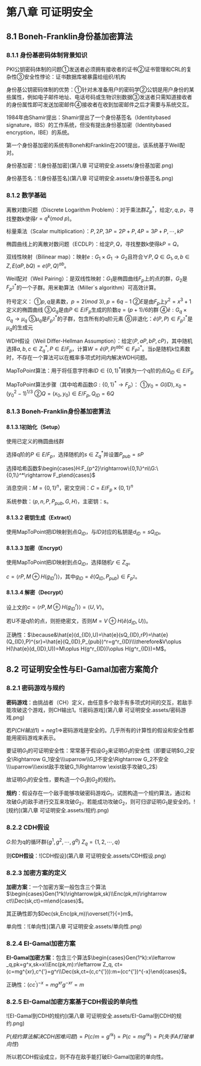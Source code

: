# 第八章 可证明安全

## 8.1 Boneh-Franklin身份基加密算法

### 8.1.1 身份基密码体制背景知识

PKI公钥密码体制的问题①发送者必须拥有接收者的证书②证书管理和CRL的复杂性③安全性悖论：证书数据库被暴露给组织/机构

身份基公钥密码体制的优势：①针对未准备用户的密码学②公钥是用户身份的某些属性，例如电子邮件地址、电话号码或生物识别数据③发送者只需知道接收者的身份属性即可发送加密邮件④接收者在收到加密邮件之后才需要与系统交互。

1984年由Shamir提出：Shamir提出了一个身份基签名（Identitybased signature，IBS）的工作系统，但没有提出身份基加密（Identitybased encryption，IBE）的系统。

第一个身份基加密的系统有Boneh和Franklin在2001提出，该系统基于Weil配对。

身份基加密：![身份基加密](第八章 可证明安全.assets/身份基加密.png)

身份基签名：![身份基签名](第八章 可证明安全.assets/身份基签名.png)

### 8.1.2 数学基础

离散对数问题（Discrete Logarithm Problem）：对于乘法群$Z_p^*$，给定$r,q,p$，寻找整数k使得$r=q^k(mod\ p)$。

标量乘法（Scalar multiplication）：$P,2P,3P=2P+P,4P=3P+P,\cdots,kP$

椭圆曲线上的离散对数问题（ECDLP）：给定$P,Q$，寻找整数k使得$kP=Q$。

双线性映射（Bilinear map）：映射$e:G_1\times G_1\rightarrow G_2$且符合$\forall P,Q\in G_1,a,b\in Z,E(aP,bQ)=e(P,Q)^{ab}$。

Weil配对（Weil Pairing）：是双线性映射：$G_1$是椭圆曲线$F_p$上的点的群，$G_2$是$F^*_{p^2}$的一个子群。用米勒算法（Miller`s algorithm）可高效计算。

符号定义：
①$p,q$是素数，$p=2(mod\ 3),p=6q-1$
②$E$是由$F_p$上$y^2=x^3+1$定义的椭圆曲线
③$G_q$是由$P\in E/F_p$生成的阶数$q=(p+1)/6$的群
④$\hat{e}:G_q\times G_q\rightarrow\mu_q$
⑤$\mu_q$是$F^*_{p^2}$的子群，包含所有的q阶元素
⑥非退化：$\hat{e}(P,P)\in F^*_{p^2}$是$\mu_q$的生成元

WDH假设（Weil Differ-Hellman Assumption）：给定$\langle P,aP,bP,cP\rangle$，其中随机选择$a,b,c\in Z^*_q,P\in E/F_p$，计算$W=\hat{e}(P,P)^{abc}\in F^*_{P^2}$。当p是随机k位素数时，不存在一个算法可以在概率多项式时间内解决WDH问题。

MapToPoint算法：用于将任意字符串$ID\in\{0,1\}^*$转换为一个q阶的点$Q_{ID}\in E/F_p$

MapToPoint算法步骤（其中哈希函数$G:\{0,1\}^*\rightarrow F_p$）：
①$y_0=G(ID),x_0=(y^2_0-1)^{1/3}$
②$Q=(x_0,y_0)\in E/F_p,Q_{ID}=6Q$

### 8.1.3 Boneh-Franklin身份基加密算法

#### 8.1.3.1初始化（Setup）

使用已定义的椭圆曲线群

选择q阶的$P\in E/F_p$，选择随机的$s\in Z^*_q$并设置$P_{pub}=sP$

选择哈希函数$\begin{cases}H:F_{p^2}\rightarrow\{0,1\}^n\\G:\{0,1\}^*\rightarrow F_p\end{cases}$

消息空间：$M=\{0,1\}^n$，密文空间：$C=E/F_p\times\{0,1\}^n$

系统参数：$\langle p,n,P,P_{pub},G,H\rangle$，主密钥：s。

#### 8.1.3.2 密钥生成（Extract）

使用MapToPoint把$ID$映射到点$Q_{ID}$，与$ID$对应的私钥是$d_{ID}=sQ_{ID}$。

#### 8.1.3.3 加密（Encrypt）

使用MapToPoint把$ID$映射到点$Q_{ID}$，选择随机$r\in Z_q$。

$c=\langle rP,M\oplus H(g^r_{ID})\rangle$，其中$g_{ID}=\hat{e}(Q_{ID},P_{pub})\in F_{p^2}$。

#### 8.1.3.4 解密（Decrypt）

设上文的$c=\langle rP,M\oplus H(g^r_{ID})\rangle=\langle U,V\rangle$。

若U不是q阶的点，则拒绝密文，否则$M=V\oplus H(\hat{e}(d_{ID},U))$。

正确性：$\because&\hat{e}(d_{ID},U)=\hat{e}(sQ_{ID},rP)=\hat{e}(Q_{ID},P)^{sr}=\hat{e}(Q_{ID},P_{pub})^r=g^r_{ID}\\\therefore&V\oplus H(\hat{e}(d_{ID},U))=M\oplus H(g^r_{ID})\oplus H(g^r_{ID})=M$。

## 8.2 可证明安全性与EI-Gamal加密方案简介

### 8.2.1 密码游戏与规约

**密码游戏**：由挑战者（CH）定义，由任意多个敌手有多项式时间的交互，若敌手能攻破这个游戏，则CH输出1。![密码游戏](第八章 可证明安全.assets/密码游戏.png)

若$P(CH输出1)=neg1\Rightarrow$密码游戏是安全的。几乎所有的计算性的假设和安全性都能用密码游戏来表示。

要证明$G_1$的可证明安全性：常常基于假设$G_2$来证明$G_1$的安全性（即要证明$G_2安全\Rightarrow G_1安全\\\uparrow\\G_1不安全\Rightarrow G_2不安全\\\uparrow\\\exist敌手攻破G_1\Rightarrow \exist敌手攻破G_2$）

故证明$G_1$的安全性，要构造一个$G_1$到$G_2$的规约。

**规约**：假设存在一个敌手能够攻破密码游戏$G_1$，试图构造一个规约算法，通过和攻破$G_1$的敌手进行交互来攻破$G_2$，若能成功攻破$G_2$，则可归谬证明$G_1$是安全的。![规约](第八章 可证明安全.assets/规约.png)

### 8.2.2 CDH假设

$G:$阶为q的循环群$\{g^1,g^2,\cdots,g^q\}$
$Z_q=\{1,2,\cdots,q\}$

则**CDH假设**：![CDH假设](第八章 可证明安全.assets/CDH假设.png)

### 8.2.3 加密方案的定义

**加密方案**：一个加密方案一般包含三个算法$\begin{cases}Gen(1^k)\rightarrow(pk,sk)\\Enc(pk,m)\rightarrow ct\\Dec(sk,ct)=m\end{cases}$。

其正确性即为$Dec(sk,Enc(pk,m))\overset{?}{=}m$。

单向性：![单向性](第八章 可证明安全.assets/单向性.png)

### 8.2.4 EI-Gamal加密方案

**EI-Gamal加密方案**：包含三个算法$\begin{cases}Gen(1^k):x\leftarrow _q,pk=g^x,sk=x\\Enc(pk,m):r\leftarrow Z_q, ct=(c=mg^{xr},c^{'}=g^r\\Dec(sk,ct=(c,c^{'})):m=(cc^{'})^{-x}\end{cases}$。

正确性：$(cc^{'})^{-x}=mg^{xr}g^{-xr}=m$

### 8.2.5 EI-Gamal加密方案基于CDH假设的单向性

![EI-Gamal到CDH的规约](第八章 可证明安全.assets/EI-Gamal到CDH的规约.png)

$P(规约算法解决CDH困难问题)=P(c/m=g^{rk})=P(c=mg^{rk})=P(失手A打破单向性)$

所以若CDH假设成立，则不存在敌手能打破EI-Gamal加密的单向性。